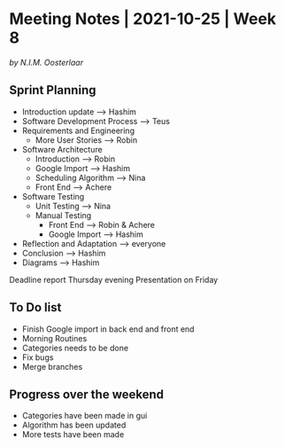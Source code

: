 ﻿# Meeting Notes | 2021-10-25 | Week 8
*by N.I.M. Oosterlaar*

## Sprint Planning

- Introduction update --> Hashim
- Software Development Process --> Teus
- Requirements and Engineering
	- More User Stories --> Robin
- Software Architecture
	- Introduction --> Robin
	- Google Import --> Hashim
	- Scheduling Algorithm --> Nina
	- Front End --> Achere
- Software Testing
	- Unit Testing --> Nina
	- Manual Testing
		-  Front End --> Robin & Achere
		- Google Import --> Hashim
- Reflection and Adaptation --> everyone
- Conclusion --> Hashim
- Diagrams --> Hashim

Deadline report Thursday evening
Presentation on Friday

## To Do list
- Finish Google import in back end and front end
- Morning Routines
- Categories needs to be done
- Fix bugs
- Merge branches

## Progress over the weekend
- Categories have been made in gui
- Algorithm has been updated
- More tests have been made

